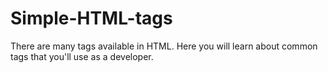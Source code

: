 # Simple-HTML-tags
There are many tags available in HTML. Here you will learn about common tags that you'll use as a developer.
